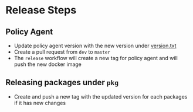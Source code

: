 # Release Steps

## Policy Agent

- Update policy agent version with the new version under [version.txt](../version.txt)
- Create a pull request from `dev` to `master`
- The `release` workflow will create a new tag for policy agent and will push the new docker image

## Releasing packages under `pkg`

- Create and push a new tag with the updated version for each packages if it has new changes
